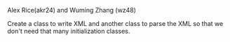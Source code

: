 Alex Rice(akr24) and Wuming Zhang (wz48)

Create a class to write XML and another class to parse the XML so that we don't need that many initialization classes. 

